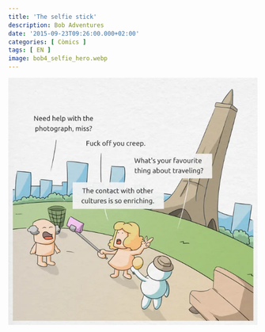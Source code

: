 ```yaml
---
title: 'The selfie stick'
description: Bob Adventures
date: '2015-09-23T09:26:00.000+02:00'
categories: [ Còmics ]
tags: [ EN ]
image: bob4_selfie_hero.webp
---
```


![](bob4_selfie.webp)
